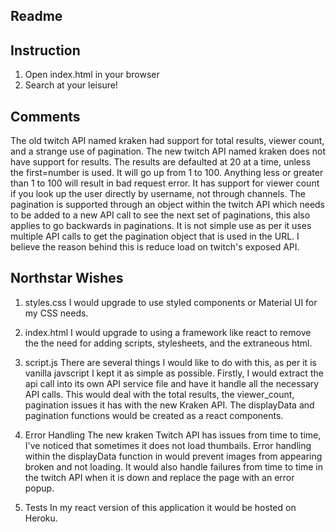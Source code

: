 ## Readme ##

## Instruction

1. Open index.html in your browser
2. Search at your leisure!

## Comments

The old twitch API named kraken had support for total results, viewer count, and a strange use of pagination. The new twitch API named kraken does not have support for results. The results are defaulted at 20 at a time, unless the first=number is used. It will go up from 1 to 100. Anything less or greater than 1 to 100 will result in bad request error. It has support for viewer count if you look up the user directly by username, not through channels. The pagination is supported through an object within the twitch API which needs to be added to a new API call to see the next set of paginations, this also applies to go backwards in paginations. It is not simple use as per it uses multiple API calls to get the pagination object that is used in the URL. I believe the reason behind this is reduce load on twitch's exposed API.

## Northstar Wishes

1. styles.css
I would upgrade to use styled components or Material UI for my CSS needs.

2. index.html
I would upgrade to using a framework like react to remove the the need for adding scripts, stylesheets, and the extraneous html.

3. script.js
There are several things I would like to do with this, as per it is vanilla javscript I kept it as simple as possible. Firstly, I would extract the api call into its own API service file and have it handle all the necessary API calls. This would deal with the total results, the viewer_count, pagination issues it has with the new Kraken API. The displayData and pagination functions would be created as a react components.

4. Error Handling
The new kraken Twitch API has issues from time to time, I've noticed that sometimes it does not load thumbails. Error handling within the displayData function in would prevent images from appearing broken and not loading. It would also handle failures from time to time in the twitch API when it is down and replace the page with an error popup.

5. Tests
In my react version of this application it would be hosted on Heroku.